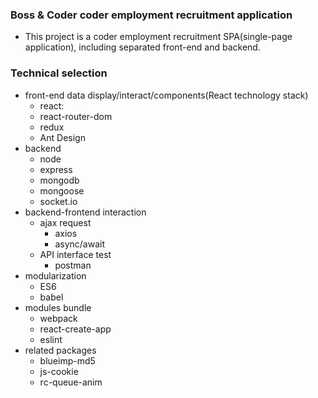 ### Boss & Coder coder employment recruitment application
* This project is a coder employment recruitment SPA(single-page application), including separated front-end and backend.
### Technical selection

- front-end data display/interact/components(React technology stack)
    - react:
    - react-router-dom
    - redux
    - Ant Design
- backend
    - node
    - express
    - mongodb
    - mongoose
    - socket.io
- backend-frontend interaction
    - ajax request
        - axios
        - async/await
    - API interface test
        - postman
- modularization
    - ES6
    - babel
- modules bundle
    - webpack
    - react-create-app
    - eslint
- related packages
    - blueimp-md5
    - js-cookie
    - rc-queue-anim